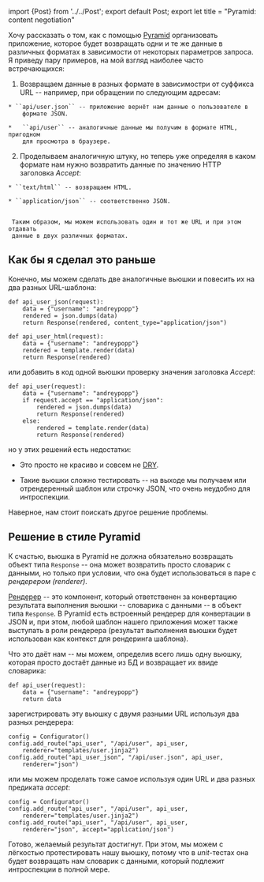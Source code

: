 import {Post} from '../../Post';
export default Post;
export let title = "Pyramid: content negotiation"

Хочу рассказать о том, как с помощью [Pyramid][1] организовать приложение,
которое будет возвращать одни и те же данные в различных форматах в зависимости
от некоторых параметров запроса. Я приведу пару примеров, на мой взгляд
наиболее часто встречающихся:

  1. Возвращаем данные в разных формате в зависимостри от суффикса URL --
  	например, при обращении по следующим адресам:

    * ``api/user.json`` -- приложение вернёт нам данные о пользователе в
    	формате JSON.
      	
    *	``api/user`` -- аналогичные данные мы получим в формате HTML, пригодном
    	для просмотра в браузере.

  2. Проделываем аналогичную штуку, но теперь уже определяя в каком формате нам
     нужно возвратить данные по значению HTTP заголовка *Accept*:

    * ``text/html`` -- возвращаем HTML.

    * ``application/json`` -- соответственно JSON.

    
     Таким образом, мы можем использовать один и тот же URL и при этом отдавать
     данные в двух различных форматах.

## Как бы я сделал это раньше

Конечно, мы можем сделать две аналогичные вьюшки и повесить их на два разных
URL-шаблона:

    def api_user_json(request):
        data = {"username": "andreypopp"}
        rendered = json.dumps(data)
        return Response(rendered, content_type="application/json")

    def api_user_html(request):
        data = {"username": "andreypopp"}
        rendered = template.render(data)
        return Response(rendered)

или добавить в код одной вьюшки проверку значения заголовка *Accept*:

    def api_user(request):
        data = {"username": "andreypopp"}
        if request.accept == "application/json":
            rendered = json.dumps(data)
            return Response(rendered)
        else:
            rendered = template.render(data)
            return Response(rendered)
            
но у этих решений есть недостатки:

  * Это просто не красиво и совсем не [DRY][2].

  * Такие вьюшки сложно тестировать -- на выходе мы получаем или отрендеренный
  	шаблон или строчку JSON, что очень неудобно для интроспекции.

Наверное, нам стоит поискать другое решение проблемы.

## Решение в стиле Pyramid

К счастью, вьюшка в Pyramid не должна обязательно возвращать объект типа
``Response`` -- она может возвратить просто словарик с данными, но только при
условии, что она будет использоваться в паре с *рендерером (renderer)*.

[Рендерер][3] -- это компонент, который ответственен за конвертацию результата
выполнения вьюшки -- словарика с данными -- в объект типа ``Response``. В
Pyramid есть встроенный рендерер для конвертации в JSON и, при этом, любой
шаблон нашего приложения может также выступать в роли рендерера (результат
выполнения вьюшки будет использован как контекст для рендеринга шаблона).

Что это даёт нам -- мы можем, определив всего лишь одну вьюшку, которая просто
достаёт данные из БД и возвращает их ввиде словарика:

    def api_user(request):
        data = {"username": "andreypopp"}
        return data

зарегистрировать эту вьюшку с двумя разными URL используя два разных рендерера:

    config = Configurator()
    config.add_route("api_user", "/api/user", api_user,
        renderer="templates/user.jinja2")
    config.add_route("api_user_json", "/api/user.json", api_user,
        renderer="json")

или мы можем проделать тоже самое используя один URL и два разных предиката
*accept*:

    config = Configurator()
    config.add_route("api_user", "/api/user", api_user,
        renderer="templates/user.jinja2")
    config.add_route("api_user", "/api/user", api_user, 
        renderer="json", accept="application/json")

Готово, желаемый результат достигнут. При этом, мы можем с лёгкостью
протестировать нашу вьюшку, потому что в *unit*-тестах она будет возвращать нам
словарик c данными, который подлежит интроспекции в полной мере.

[1]: http://docs.pylonsproject.org/projects/pyramid/1.0/
[2]: http://en.wikipedia.org/wiki/Don't_repeat_yourself
[3]: http://docs.pylonsproject.org/projects/pyramid/1.0/narr/renderers.html

